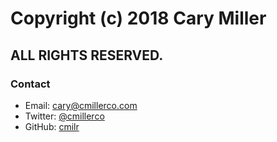 # Copyright (c) 2018 Cary Miller

## ALL RIGHTS RESERVED.

### Contact
- Email: cary@cmillerco.com
- Twitter: [@cmillerco](https://twitter.com/cmillerco)
- GitHub: [cmilr](https://github.com/cmilr/)
